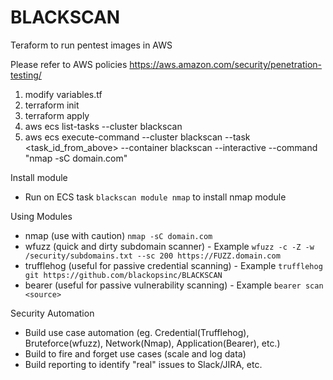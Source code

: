 # BLACKSCAN
Teraform to run pentest images in AWS

Please refer to AWS policies https://aws.amazon.com/security/penetration-testing/

1. modify variables.tf
2. terraform init
3. terraform apply
4. aws ecs list-tasks --cluster blackscan
5. aws ecs execute-command --cluster blackscan --task <task_id_from_above> --container blackscan --interactive --command "nmap -sC domain.com"


Install module

- Run on ECS task ``` blackscan module nmap ``` to install nmap module

Using Modules

- nmap (use with caution) ```nmap -sC domain.com```
- wfuzz (quick and dirty subdomain scanner) - Example ```wfuzz -c -Z -w /security/subdomains.txt --sc 200 https://FUZZ.domain.com```
- trufflehog (useful for passive credential scanning) - Example ```trufflehog git https://github.com/blackopsinc/BLACKSCAN```
- bearer (useful for passive vulnerability scanning) - Example ```bearer scan <source>```

Security Automation

- Build use case automation (eg. Credential(Trufflehog), Bruteforce(wfuzz), Network(Nmap), Application(Bearer), etc.)
- Build to fire and forget use cases (scale and log data)
- Build reporting to identify "real" issues to Slack/JIRA, etc.
